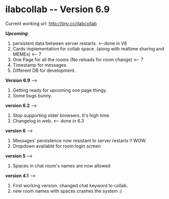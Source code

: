 # ilabcollab -- Version 6.9
Current working url: http://tiny.cc/ilabcollab


***Upcoming***:
1. persistent data between server restarts. <--done in V6
2. Cards implementation for collab space. (along with realtime sharing and MEMEs) <-- 7
3. One Page for all the rooms (No reloads for room change) <-- 7
4. Timestamp for messages.
5. Different DB for development.

**Version 6.9** -->
1. Getting ready for upcoming one page thingy.
2. Some bugs bunny.

**version 6.2** -->
1. Stop supporting older browsers. It's high time.
2. Changelog in web. <-- done in 6.3

**version 6** -->
1. Messages' persistence now resistant to server restarts !! WOW.
2. Dropdown available for room login screen

**version 5** -->
1. Spaces in chat room's names are now allowed

**version 4.1** -->
1. First working version. changed chat keyword to collab.
2. new room names with spaces crashes the system :(
